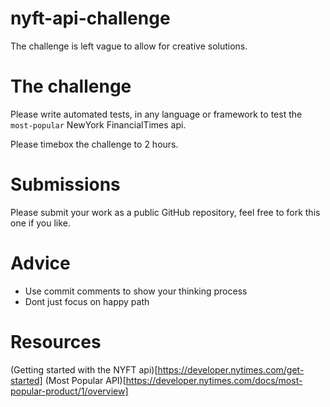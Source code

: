 # nyft-api-challenge
The challenge is left vague to allow for creative solutions.

# The challenge
Please write automated tests, in any language or framework to test the `most-popular` NewYork FinancialTimes api.

Please timebox the challenge to 2 hours.


# Submissions
Please submit your work as a public GitHub repository, feel free to fork this one if you like.


# Advice
- Use commit comments to show your thinking process
- Dont just focus on happy path


# Resources
(Getting started with the NYFT api)[https://developer.nytimes.com/get-started]
(Most Popular API)[https://developer.nytimes.com/docs/most-popular-product/1/overview]
